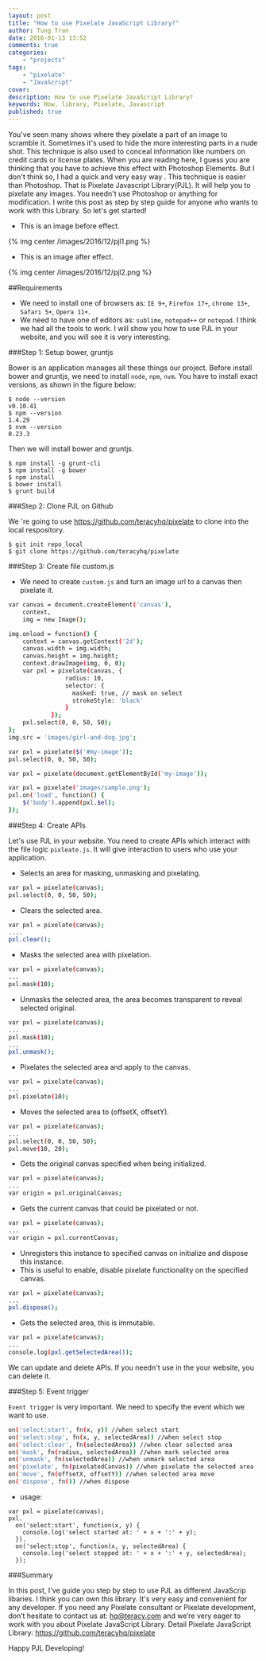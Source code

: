 ```yaml
---
layout: post
title: "How to use Pixelate JavaScript Library?"
author: Tung Tran
date: 2016-01-13 13:52
comments: true
categories:
    - "projects"
tags:
    - "pixelate"
    - "JavaScript"
cover: 
description: How to use Pixelate JavaScript Library? 
keywords: How, library, Pixelate, Javascript
published: true
---
```


You've seen many shows where they pixelate a part of an image to scramble it. Sometimes it's used to hide the more interesting parts in a nude shot. This technique is also used to conceal information like numbers on credit cards or license plates. When you are reading here, I guess you are thinking that you have to achieve this effect with Photoshop Elements.
But I don't think so, I had a quick and very easy way .  This technique is easier than Photoshop. That is Pixelate Javascript Library(PJL). It will help you to pixelate any images. You needn't use Photoshop or anything for modification. I write this post as step by step guide for anyone who wants to work with this Library. So let's get started! 

- This is an image before effect.

{% img center /images/2016/12/pjl1.png %}

- This is an image after effect.

{% img center /images/2016/12/pjl2.png %}

<!-- more -->

##Requirements

- We need to install one of browsers as: `IE 9+`, `Firefox 17+`, `chrome 13+`, `Safari 5+`, `Opera 11+`.
- We need to have one of editors as: `sublime`, `notepad++` or `notepad`.
I think we had all the tools to work. I will show you how to use PJL in your website, and you will see it is very interesting.

###Step 1: Setup bower, gruntjs

Bower is an application manages all these things our project. Before install bower and gruntjs, we need to install `node`, `npm`, `nvm`. You have to install exact versions, as shown in the figure below:

```
$ node --version
v0.10.41
$ npm --version
1.4.29
$ nvm --version
0.23.3
```

Then we will install bower and gruntjs.

```
$ npm install -g grunt-cli
$ npm install -g bower
$ npm install
$ bower install
$ grunt build
```

###Step 2: Clone PJL on Github

We 're going to use https://github.com/teracyhq/pixelate to clone into the local respository.

```
$ git init repo_local
$ git clone https://github.com/teracyhq/pixelate
```

###Step 3: Create file custom.js

- We need to create `custom.js` and turn an image url to a canvas then pixelate it.

```bash form-1
var canvas = document.createElement('canvas'),
    context,
    img = new Image();

img.onload = function() {
    context = canvas.getContext('2d');
    canvas.width = img.width;
    canvas.height = img.height;
    context.drawImage(img, 0, 0);
    var pxl = pixelate(canvas, {
                radius: 10,
                selector: {
                  masked: true, // mask on select
                  strokeStyle: 'black'
                }
            });
    pxl.select(0, 0, 50, 50);
};
img.src = 'images/girl-and-dog.jpg';
```

```bash form-2
var pxl = pixelate($('#my-image'));
pxl.select(0, 0, 50, 50);
```

```bash form-3
var pxl = pixelate(document.getElementById('my-image'));
```

```bash form-4
var pxl = pixelate('images/sample.png');
pxl.on('load', function() {
    $('body').append(pxl.$el);
});
```

###Step 4: Create APIs

Let's use PJL in your website. You need to create APIs which interact with the file logic `pixleate.js`. It will give interaction to users who use your application.

- Selects an area for masking, unmasking and pixelating.

```bash select(x, y, width, height)
var pxl = pixelate(canvas);
pxl.select(0, 0, 50, 50);
```

- Clears the selected area.

```bash clear()
var pxl = pixelate(canvas);
....
pxl.clear();
```

- Masks the selected area with pixelation.

```bash mask([radius])
var pxl = pixelate(canvas);
...
pxl.mask(10);
```

- Unmasks the selected area, the area becomes transparent to reveal selected original.

```bash unmask()
var pxl = pixelate(canvas);
...
pxl.mask(10);
...
pxl.unmask();
```

- Pixelates the selected area and apply to the canvas.

```bash pixelate()
var pxl = pixelate(canvas);
...
pxl.pixelate(10);
```

- Moves the selected area to (offsetX, offsetY).

```bash move(offsetX, offsetY)
var pxl = pixelate(canvas);
...
pxl.select(0, 0, 50, 50);
pxl.move(10, 20);
```

- Gets the original canvas specified when being initialized.

```bash originalCanvas
var pxl = pixelate(canvas);
...
var origin = pxl.originalCanvas;
```

- Gets the current canvas that could be pixelated or not.

```bash currentCanvas
var pxl = pixelate(canvas);
...
var origin = pxl.currentCanvas;
```
- Unregisters this instance to specified canvas on initialize and dispose this instance.
- This is useful to enable, disable pixelate functionality on the specified canvas.

```bash dispose()
var pxl = pixelate(canvas);
...
pxl.dispose();
```

- Gets the selected area, this is immutable.

```bash getSelectedArea()
var pxl = pixelate(canvas);
...
console.log(pxl.getSelectedArea());
```
We can update and delete APIs. If you needn't use in the your website, you can delete it.

###Step 5: Event trigger

`Event trigger` is very important. We need to specify the event which we want to use.

```bash Event trigger
on('select:start', fn(x, y)) //when select start
on('select:stop', fn(x, y, selectedArea)) //when select stop
on('select:clear', fn(selectedArea)) //when clear selected area
on('mask', fn(radius, selectedArea)) //when mark selected area
on('unmask', fn(selectedArea)) //when unmark selected area
on('pixelate', fn(pixelatedCanvas)) //when pixelate the selected area
on('move', fn(offsetX, offsetY)) //when selected area move
on('dispose', fn()) //when dispose
```
- usage:

``` 
var pxl = pixelate(canvas);
pxl.
  on('select:start', function(x, y) {
    console.log('select started at: ' + x + ':' + y);
  }).
  on('select:stop', function(x, y, selectedArea) {
    console.log('select stopped at: ' + x + ':' + y, selectedArea);
  });
```
###Summary

In this post, I've guide you step by step to use PJL as different JavaScrip libaries. I think you can own this library. It's very easy and convenient for any developer.
If you need any Pixelate consultant or Pixelate development, don’t hesitate to contact us at: hq@teracy.com and we’re very eager to work with you about Pixelate JavaScript Library.
Detail Pixelate JavaScript Library: https://github.com/teracyhq/pixelate

Happy PJL Developing!